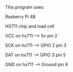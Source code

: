 This program uses:

Rasberry Pi 4B

HX711 chip and load cell



VCC on hx711 --> 5v pin 2

SCK on hx711 --> GPIO 2 pin 3

DAT on hx711 --> GPIO 3 pin 5

GND on hx711 --> Ground pin 6
